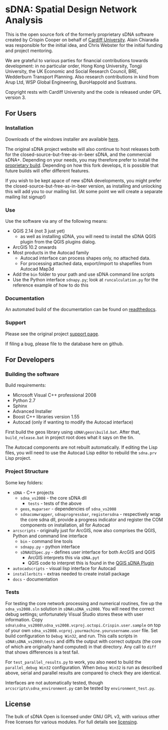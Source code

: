 # sDNA: Spatial Design Network Analysis

This is the open source fork of the formerly proprietary sDNA software created by Crispin Cooper on behalf of [Cardiff University](https://www.cardiff.ac.uk).  Alain Chiaradia was responsible for the initial idea, and Chris Webster for the initial funding and project mentoring. 

We are grateful to various parties for financial contributions towards  development: in no particular order, Hong Kong University, Tongji University, the UK Economic and Social Research Council, BRE, Wedderburn Transport Planning. Also research contributions in kind from Arup Ltd, WSP Global Engineering, BuroHappold and Sustrans. 

Copyright rests with Cardiff University and the code is released under GPL version 3.

## For Users

### Installation

Downloads of the windows installer are available [here](https://github.com/fiftysevendegreesofrad/sdna_open/releases).

The original sDNA project website will also continue to host releases both for the closed-source-but-free-as-in-beer sDNA, and  the commercial sDNA+. Depending on your needs, you may therefore prefer to install the  [proprietary build](https://www.cardiff.ac.uk/sdna/software/download/). Depending on how this fork develops, it is possible that future builds will offer different features.

If you wish to be kept apace of new sDNA developments, you might prefer the closed-source-but-free-as-in-beer version, as installing and unlocking this will add you to our mailing list. (At some point we will create a separate mailing list signup!)

### Use

Use the software via any of the following means:

* QGIS 2.14 (not 3 just yet)
  * as well as installing sDNA, you will need to install the sDNA QGIS plugin from the QGIS plugins dialog.
* ArcGIS 10.2 onwards
* Most products in the Autocad family 
  * Autocad interface can process shapes only, no attached data. 
  * For processing attached data, export/import to shapefiles from Autocad Map3d
* Add the `bin` folder to your path and use sDNA command line scripts
* Use the Python interface `sdnapy.py`; look at `runcalculation.py` for the reference example of how to do this

### Documentation

An automated build of the documentation can be found on [readthedocs](https://sdna-open.readthedocs.io/en/latest/index.html). 

### Support

Please see the original project [support page](https://www.cardiff.ac.uk/sdna/support/).

If filing a bug, please file to the database here on github. 

## For Developers

### Building the software

Build requirements:

* Microsoft Visual C++ professional 2008
* Python 2.7
* Sphinx
* Advanced Installer
* Boost C++ libraries version 1.55
* Autocad (only if wanting to modify the Autocad interface)

First build the geos library using `sDNA\geos\build.bat`. After that, `build_release.bat` in project root does what it says on the tin.

The Autocad components are not rebuilt automatically. If editing the Lisp files, you will need to use the Autocad Lisp editor to rebuild the `sdna.prv` Lisp project.

### Project Structure

Some key folders:

* `sDNA` - C++ projects
  * `sdna_vs2008` - the core sDNA dll
  	* `tests` - tests of the above
  * `geos`, `muparser` - dependencies of `sdna_vs2008`
  * `sdnacomwrapper`, `sdnaprogressbar`, `registersdna` - respectively wrap the core sdna dll, provide a progress indicator and register the COM components on installation, all for Autocad
* `arcscripts` - originally just for ArcGIS, now also comprises the QGIS, Python and command line interface
  * `bin` - command line tools
  * `sdnapy.py` - python interface
  * `sDNAUISpec.py` - defines user interface for both ArcGIS and QGIS
    * ArcGIS interprets this via `sDNA.pyt`
    * QGIS code to interpret this is found in the [QGIS sDNA Plugin](https://plugins.qgis.org/plugins/sdna/)
* `autocadscripts` - visual lisp interface for Autocad
* `installerbits` - extras needed to create install package
* `docs` - documentation

### Tests

For testing the core network processing and numerical routines, fire up the `sdna_vs2008.sln` solution in `sDNA\sDNA_vs2008`. 
You will need the correct debug settings; unfortunately Visual Studio stores these with user information. Copy `sdna\sdna_vs2008\sdna_vs2008.vcproj.octopi.Crispin.user.sample` on top of your own `sdna_vs2008.vcproj.yourmachine.yourusername.user` file.
Set build configuration to `Debug Win32`, and run. This calls scripts in `sDNA\sDNA_vs2008\tests` and diffs the output with correct outputs (the core of which are originally hand computed) in that directory. Any call to `diff` that shows differences is a test fail.

For `test_parallel_results.py` to work, you also need to build the `parallel_debug Win32` configuration. When `Debug Win32` is run as described above, serial and parallel results are compared to check they are identical.

Interfaces are not automatically tested, though `arcscripts\sdna_environment.py` can be tested by `environment_test.py`.

## License

The bulk of sDNA Open is licensed under GNU GPL v3, with various other Free licenses for various modules. For full details see [licensing](LICENSE.md).
    


